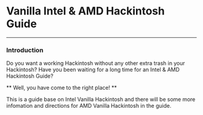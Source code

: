 # Vanilla Intel & AMD Hackintosh Guide
---

### Introduction

Do you want a working Hackintosh without any other extra trash in your Hackintosh? Have you been waiting for a long time for an Intel & AMD Hackintosh Guide? 

** Well, you have come to the right place! **

This is a guide base on Intel Vanilla Hackintosh and there will be some more infomation and directions for AMD Vanilla Hackintosh in the guide.